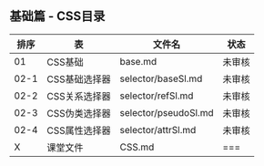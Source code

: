 ## 基础篇 - CSS目录

排序|表 |文件名|状态
---|---|------|---
01|CSS基础|base.md|未审核
02-1|CSS基础选择器|selector/baseSl.md|未审核
02-2|CSS关系选择器|selector/refSl.md|未审核
02-3|CSS伪类选择器|selector/pseudoSl.md|未审核
02-4|CSS属性选择器|selector/attrSl.md|未审核
X|课堂文件|CSS.md|===